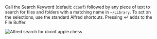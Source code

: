 Call the Search Keyword (default: `dconf`) followed by any piece of text to search for files and folders with a matching name in `~/Library`. To act on the selections, use the standard Alfred shortcuts. Pressing ↩ adds to the File Buffer.

![Alfred search for dconf apple.chess](images/about/dconf.png)
